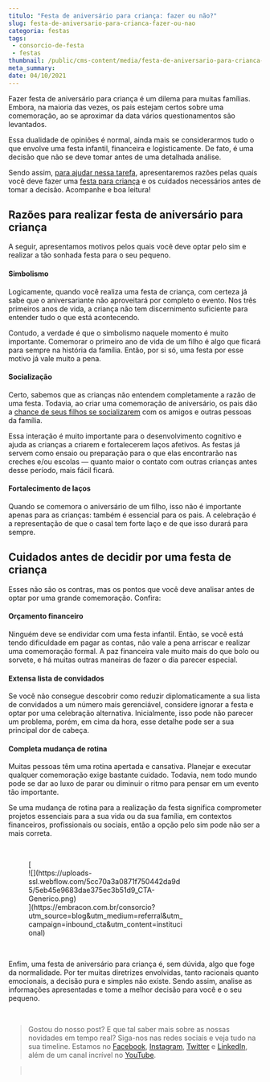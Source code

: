 ```yaml
---
titulo: "Festa de aniversário para criança: fazer ou não?"
slug: festa-de-aniversario-para-crianca-fazer-ou-nao
categoria: festas
tags:
 - consorcio-de-festa
 - festas
thumbnail: /public/cms-content/media/festa-de-aniversario-para-crianca-fazer-ou-nao.jpg
meta_summary: 
date: 04/10/2021
---
```

Fazer festa de aniversário para criança é um dilema para muitas famílias. Embora, na maioria das vezes, os pais estejam certos sobre uma comemoração, ao se aproximar da data vários questionamentos são levantados.

Essa dualidade de opiniões é normal, ainda mais se considerarmos tudo o que envolve uma festa infantil, financeira e logisticamente. De fato, é uma decisão que não se deve tomar antes de uma detalhada análise.

Sendo assim, [para ajudar nessa tarefa](https://www.embracon.com.br/blog/6-tendencias-de-decoracao-de-festa-infantil), apresentaremos razões pelas quais você deve fazer uma [festa para criança](https://www.embracon.com.br/blog/como-organizar-uma-festa-infantil) e os cuidados necessários antes de tomar a decisão. Acompanhe e boa leitura!

Razões para realizar festa de aniversário para criança
------------------------------------------------------

A seguir, apresentamos motivos pelos quais você deve optar pelo sim e realizar a tão sonhada festa para o seu pequeno.

#### Simbolismo

Logicamente, quando você realiza uma festa de criança, com certeza já sabe que o aniversariante não aproveitará por completo o evento. Nos três primeiros anos de vida, a criança não tem discernimento suficiente para entender tudo o que está acontecendo.

Contudo, a verdade é que o simbolismo naquele momento é muito importante. Comemorar o primeiro ano de vida de um filho é algo que ficará para sempre na história da família. Então, por si só, uma festa por esse motivo já vale muito a pena.

#### Socialização

Certo, sabemos que as crianças não entendem completamente a razão de uma festa. Todavia, ao criar uma comemoração de aniversário, os pais dão a [chance de seus filhos se socializarem](https://www.embracon.com.br/blog/festa-de-aniversario-dos-filhos-passo-a-passo-para-organizar) com os amigos e outras pessoas da família.

Essa interação é muito importante para o desenvolvimento cognitivo e ajuda as crianças a criarem e fortalecerem laços afetivos. As festas já servem como ensaio ou preparação para o que elas encontrarão nas creches e/ou escolas — quanto maior o contato com outras crianças antes desse período, mais fácil ficará.

#### Fortalecimento de laços

Quando se comemora o aniversário de um filho, isso não é importante apenas para as crianças: também é essencial para os pais. A celebração é a representação de que o casal tem forte laço e de que isso durará para sempre.

Cuidados antes de decidir por uma festa de criança
--------------------------------------------------

Esses não são os contras, mas os pontos que você deve analisar antes de optar por uma grande comemoração. Confira:

#### Orçamento financeiro

Ninguém deve se endividar com uma festa infantil. Então, se você está tendo dificuldade em pagar as contas, não vale a pena arriscar e realizar uma comemoração formal. A paz financeira vale muito mais do que bolo ou sorvete, e há muitas outras maneiras de fazer o dia parecer especial.

#### Extensa lista de convidados

Se você não consegue descobrir como reduzir diplomaticamente a sua lista de convidados a um número mais gerenciável, considere ignorar a festa e optar por uma celebração alternativa. Inicialmente, isso pode não parecer um problema, porém, em cima da hora, esse detalhe pode ser a sua principal dor de cabeça.

#### Completa mudança de rotina

Muitas pessoas têm uma rotina apertada e cansativa. Planejar e executar qualquer comemoração exige bastante cuidado. Todavia, nem todo mundo pode se dar ao luxo de parar ou diminuir o ritmo para pensar em um evento tão importante.

Se uma mudança de rotina para a realização da festa significa comprometer projetos essenciais para a sua vida ou da sua família, em contextos financeiros, profissionais ou sociais, então a opção pelo sim pode não ser a mais correta.

‍

<figure class="w-richtext-figure-type-image w-richtext-align-center" style="max-width:310px">[<div>![](https://uploads-ssl.webflow.com/5cc70a3a0871f750442da9d5/5eb45e9683dae375ec3b51d9_CTA-Generico.png)</div>](https://embracon.com.br/consorcio?utm_source=blog&utm_medium=referral&utm_campaign=inbound_cta&utm_content=institucional)</figure>‍

Enfim, uma festa de aniversário para criança é, sem dúvida, algo que foge da normalidade. Por ter muitas diretrizes envolvidas, tanto racionais quanto emocionais, a decisão pura e simples não existe. Sendo assim, analise as informações apresentadas e tome a melhor decisão para você e o seu pequeno.

‍

> Gostou do nosso post? E que tal saber mais sobre as nossas novidades em tempo real? Siga-nos nas redes sociais e veja tudo na sua timeline. Estamos no [Facebook](https://www.facebook.com/embracon/), [Instagram](https://www.instagram.com/embraconoficial/), [Twitter](https://twitter.com/embracon) e [LinkedIn](https://www.linkedin.com/company/1018875/), além de um canal incrível no [YouTube](https://www.youtube.com/channel/UCL-Y0mv9zc73Iek48NLUBzQ).

> ‍
